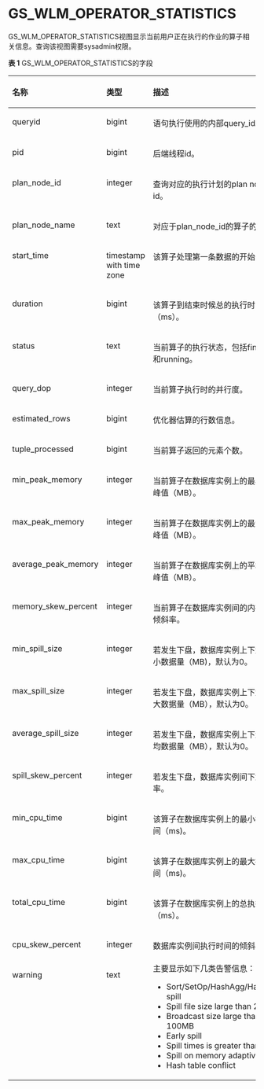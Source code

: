 # GS\_WLM\_OPERATOR\_STATISTICS

GS\_WLM\_OPERATOR\_STATISTICS视图显示当前用户正在执行的作业的算子相关信息。查询该视图需要sysadmin权限。

**表 1**  GS\_WLM\_OPERATOR\_STATISTICS的字段

<a name="zh-cn_topic_0111176228_table75981925115018"></a>
<table><thead align="left"><tr id="zh-cn_topic_0111176228_row14599225175020"><th class="cellrowborder" valign="top" width="25.356435643564357%" id="mcps1.2.4.1.1"><p id="zh-cn_topic_0111176228_p1359922545010"><a name="zh-cn_topic_0111176228_p1359922545010"></a><a name="zh-cn_topic_0111176228_p1359922545010"></a>名称</p>
</th>
<th class="cellrowborder" valign="top" width="27.316831683168314%" id="mcps1.2.4.1.2"><p id="zh-cn_topic_0111176228_p3599182520502"><a name="zh-cn_topic_0111176228_p3599182520502"></a><a name="zh-cn_topic_0111176228_p3599182520502"></a>类型</p>
</th>
<th class="cellrowborder" valign="top" width="47.32673267326732%" id="mcps1.2.4.1.3"><p id="zh-cn_topic_0111176228_p175991225195015"><a name="zh-cn_topic_0111176228_p175991225195015"></a><a name="zh-cn_topic_0111176228_p175991225195015"></a>描述</p>
</th>
</tr>
</thead>
<tbody><tr id="zh-cn_topic_0111176228_row1059920251509"><td class="cellrowborder" valign="top" width="25.356435643564357%" headers="mcps1.2.4.1.1 "><p id="zh-cn_topic_0111176228_p2519314135114"><a name="zh-cn_topic_0111176228_p2519314135114"></a><a name="zh-cn_topic_0111176228_p2519314135114"></a>queryid</p>
</td>
<td class="cellrowborder" valign="top" width="27.316831683168314%" headers="mcps1.2.4.1.2 "><p id="zh-cn_topic_0111176228_p1651921418517"><a name="zh-cn_topic_0111176228_p1651921418517"></a><a name="zh-cn_topic_0111176228_p1651921418517"></a>bigint</p>
</td>
<td class="cellrowborder" valign="top" width="47.32673267326732%" headers="mcps1.2.4.1.3 "><p id="zh-cn_topic_0111176228_p4519141415115"><a name="zh-cn_topic_0111176228_p4519141415115"></a><a name="zh-cn_topic_0111176228_p4519141415115"></a>语句执行使用的内部query_id。</p>
</td>
</tr>
<tr id="zh-cn_topic_0111176228_row135995251509"><td class="cellrowborder" valign="top" width="25.356435643564357%" headers="mcps1.2.4.1.1 "><p id="zh-cn_topic_0111176228_p14519914195120"><a name="zh-cn_topic_0111176228_p14519914195120"></a><a name="zh-cn_topic_0111176228_p14519914195120"></a>pid</p>
</td>
<td class="cellrowborder" valign="top" width="27.316831683168314%" headers="mcps1.2.4.1.2 "><p id="zh-cn_topic_0111176228_p1651971414515"><a name="zh-cn_topic_0111176228_p1651971414515"></a><a name="zh-cn_topic_0111176228_p1651971414515"></a>bigint</p>
</td>
<td class="cellrowborder" valign="top" width="47.32673267326732%" headers="mcps1.2.4.1.3 "><p id="zh-cn_topic_0111176228_p651921410511"><a name="zh-cn_topic_0111176228_p651921410511"></a><a name="zh-cn_topic_0111176228_p651921410511"></a>后端线程id。</p>
</td>
</tr>
<tr id="zh-cn_topic_0111176228_row19600152510500"><td class="cellrowborder" valign="top" width="25.356435643564357%" headers="mcps1.2.4.1.1 "><p id="zh-cn_topic_0111176228_p85191414155117"><a name="zh-cn_topic_0111176228_p85191414155117"></a><a name="zh-cn_topic_0111176228_p85191414155117"></a>plan_node_id</p>
</td>
<td class="cellrowborder" valign="top" width="27.316831683168314%" headers="mcps1.2.4.1.2 "><p id="zh-cn_topic_0111176228_p1951991455112"><a name="zh-cn_topic_0111176228_p1951991455112"></a><a name="zh-cn_topic_0111176228_p1951991455112"></a>integer</p>
</td>
<td class="cellrowborder" valign="top" width="47.32673267326732%" headers="mcps1.2.4.1.3 "><p id="zh-cn_topic_0111176228_p3519101415516"><a name="zh-cn_topic_0111176228_p3519101415516"></a><a name="zh-cn_topic_0111176228_p3519101415516"></a>查询对应的执行计划的plan node id。</p>
</td>
</tr>
<tr id="zh-cn_topic_0111176228_row8600162519508"><td class="cellrowborder" valign="top" width="25.356435643564357%" headers="mcps1.2.4.1.1 "><p id="zh-cn_topic_0111176228_p5519131418511"><a name="zh-cn_topic_0111176228_p5519131418511"></a><a name="zh-cn_topic_0111176228_p5519131418511"></a>plan_node_name</p>
</td>
<td class="cellrowborder" valign="top" width="27.316831683168314%" headers="mcps1.2.4.1.2 "><p id="zh-cn_topic_0111176228_p1951971455118"><a name="zh-cn_topic_0111176228_p1951971455118"></a><a name="zh-cn_topic_0111176228_p1951971455118"></a>text</p>
</td>
<td class="cellrowborder" valign="top" width="47.32673267326732%" headers="mcps1.2.4.1.3 "><p id="zh-cn_topic_0111176228_p1825284518537"><a name="zh-cn_topic_0111176228_p1825284518537"></a><a name="zh-cn_topic_0111176228_p1825284518537"></a>对应于plan_node_id的算子的名称。</p>
</td>
</tr>
<tr id="zh-cn_topic_0111176228_row9600142519508"><td class="cellrowborder" valign="top" width="25.356435643564357%" headers="mcps1.2.4.1.1 "><p id="zh-cn_topic_0111176228_p10519171455119"><a name="zh-cn_topic_0111176228_p10519171455119"></a><a name="zh-cn_topic_0111176228_p10519171455119"></a>start_time</p>
</td>
<td class="cellrowborder" valign="top" width="27.316831683168314%" headers="mcps1.2.4.1.2 "><p id="zh-cn_topic_0111176228_p10519314105112"><a name="zh-cn_topic_0111176228_p10519314105112"></a><a name="zh-cn_topic_0111176228_p10519314105112"></a>timestamp with time zone</p>
</td>
<td class="cellrowborder" valign="top" width="47.32673267326732%" headers="mcps1.2.4.1.3 "><p id="zh-cn_topic_0111176228_p751971405113"><a name="zh-cn_topic_0111176228_p751971405113"></a><a name="zh-cn_topic_0111176228_p751971405113"></a>该算子处理第一条数据的开始时间。</p>
</td>
</tr>
<tr id="zh-cn_topic_0111176228_row5600025155011"><td class="cellrowborder" valign="top" width="25.356435643564357%" headers="mcps1.2.4.1.1 "><p id="zh-cn_topic_0111176228_p7519141412514"><a name="zh-cn_topic_0111176228_p7519141412514"></a><a name="zh-cn_topic_0111176228_p7519141412514"></a>duration</p>
</td>
<td class="cellrowborder" valign="top" width="27.316831683168314%" headers="mcps1.2.4.1.2 "><p id="zh-cn_topic_0111176228_p205191014155120"><a name="zh-cn_topic_0111176228_p205191014155120"></a><a name="zh-cn_topic_0111176228_p205191014155120"></a>bigint</p>
</td>
<td class="cellrowborder" valign="top" width="47.32673267326732%" headers="mcps1.2.4.1.3 "><p id="zh-cn_topic_0111176228_p1451971495114"><a name="zh-cn_topic_0111176228_p1451971495114"></a><a name="zh-cn_topic_0111176228_p1451971495114"></a>该算子到结束时候总的执行时间（ms）。</p>
</td>
</tr>
<tr id="zh-cn_topic_0111176228_row104162389916"><td class="cellrowborder" valign="top" width="25.356435643564357%" headers="mcps1.2.4.1.1 "><p id="zh-cn_topic_0111176228_p14171438299"><a name="zh-cn_topic_0111176228_p14171438299"></a><a name="zh-cn_topic_0111176228_p14171438299"></a>status</p>
</td>
<td class="cellrowborder" valign="top" width="27.316831683168314%" headers="mcps1.2.4.1.2 "><p id="zh-cn_topic_0111176228_p8417938495"><a name="zh-cn_topic_0111176228_p8417938495"></a><a name="zh-cn_topic_0111176228_p8417938495"></a>text</p>
</td>
<td class="cellrowborder" valign="top" width="47.32673267326732%" headers="mcps1.2.4.1.3 "><p id="zh-cn_topic_0111176228_p17417183815913"><a name="zh-cn_topic_0111176228_p17417183815913"></a><a name="zh-cn_topic_0111176228_p17417183815913"></a>当前算子的执行状态，包括finished和running。</p>
</td>
</tr>
<tr id="zh-cn_topic_0111176228_row8600182517502"><td class="cellrowborder" valign="top" width="25.356435643564357%" headers="mcps1.2.4.1.1 "><p id="zh-cn_topic_0111176228_p1451911141518"><a name="zh-cn_topic_0111176228_p1451911141518"></a><a name="zh-cn_topic_0111176228_p1451911141518"></a>query_dop</p>
</td>
<td class="cellrowborder" valign="top" width="27.316831683168314%" headers="mcps1.2.4.1.2 "><p id="zh-cn_topic_0111176228_p7519514155119"><a name="zh-cn_topic_0111176228_p7519514155119"></a><a name="zh-cn_topic_0111176228_p7519514155119"></a>integer</p>
</td>
<td class="cellrowborder" valign="top" width="47.32673267326732%" headers="mcps1.2.4.1.3 "><p id="zh-cn_topic_0111176228_p8519111485115"><a name="zh-cn_topic_0111176228_p8519111485115"></a><a name="zh-cn_topic_0111176228_p8519111485115"></a>当前算子执行时的并行度。</p>
</td>
</tr>
<tr id="zh-cn_topic_0111176228_row5600142555015"><td class="cellrowborder" valign="top" width="25.356435643564357%" headers="mcps1.2.4.1.1 "><p id="zh-cn_topic_0111176228_p1151971405113"><a name="zh-cn_topic_0111176228_p1151971405113"></a><a name="zh-cn_topic_0111176228_p1151971405113"></a>estimated_rows</p>
</td>
<td class="cellrowborder" valign="top" width="27.316831683168314%" headers="mcps1.2.4.1.2 "><p id="zh-cn_topic_0111176228_p65191314155115"><a name="zh-cn_topic_0111176228_p65191314155115"></a><a name="zh-cn_topic_0111176228_p65191314155115"></a>bigint</p>
</td>
<td class="cellrowborder" valign="top" width="47.32673267326732%" headers="mcps1.2.4.1.3 "><p id="zh-cn_topic_0111176228_p15519101411512"><a name="zh-cn_topic_0111176228_p15519101411512"></a><a name="zh-cn_topic_0111176228_p15519101411512"></a>优化器估算的行数信息。</p>
</td>
</tr>
<tr id="zh-cn_topic_0111176228_row1060022565012"><td class="cellrowborder" valign="top" width="25.356435643564357%" headers="mcps1.2.4.1.1 "><p id="zh-cn_topic_0111176228_p4519181485114"><a name="zh-cn_topic_0111176228_p4519181485114"></a><a name="zh-cn_topic_0111176228_p4519181485114"></a>tuple_processed</p>
</td>
<td class="cellrowborder" valign="top" width="27.316831683168314%" headers="mcps1.2.4.1.2 "><p id="zh-cn_topic_0111176228_p2519121416514"><a name="zh-cn_topic_0111176228_p2519121416514"></a><a name="zh-cn_topic_0111176228_p2519121416514"></a>bigint</p>
</td>
<td class="cellrowborder" valign="top" width="47.32673267326732%" headers="mcps1.2.4.1.3 "><p id="zh-cn_topic_0111176228_p55195145519"><a name="zh-cn_topic_0111176228_p55195145519"></a><a name="zh-cn_topic_0111176228_p55195145519"></a>当前算子返回的元素个数。</p>
</td>
</tr>
<tr id="zh-cn_topic_0111176228_row160019255501"><td class="cellrowborder" valign="top" width="25.356435643564357%" headers="mcps1.2.4.1.1 "><p id="zh-cn_topic_0111176228_p45193142511"><a name="zh-cn_topic_0111176228_p45193142511"></a><a name="zh-cn_topic_0111176228_p45193142511"></a>min_peak_memory</p>
</td>
<td class="cellrowborder" valign="top" width="27.316831683168314%" headers="mcps1.2.4.1.2 "><p id="zh-cn_topic_0111176228_p8519151410510"><a name="zh-cn_topic_0111176228_p8519151410510"></a><a name="zh-cn_topic_0111176228_p8519151410510"></a>integer</p>
</td>
<td class="cellrowborder" valign="top" width="47.32673267326732%" headers="mcps1.2.4.1.3 "><p id="zh-cn_topic_0111176228_p165191114145119"><a name="zh-cn_topic_0111176228_p165191114145119"></a><a name="zh-cn_topic_0111176228_p165191114145119"></a>当前算子在数据库实例上的最小内存峰值（MB）。</p>
</td>
</tr>
<tr id="zh-cn_topic_0111176228_row560118255504"><td class="cellrowborder" valign="top" width="25.356435643564357%" headers="mcps1.2.4.1.1 "><p id="zh-cn_topic_0111176228_p1519121413516"><a name="zh-cn_topic_0111176228_p1519121413516"></a><a name="zh-cn_topic_0111176228_p1519121413516"></a>max_peak_memory</p>
</td>
<td class="cellrowborder" valign="top" width="27.316831683168314%" headers="mcps1.2.4.1.2 "><p id="zh-cn_topic_0111176228_p1751916147515"><a name="zh-cn_topic_0111176228_p1751916147515"></a><a name="zh-cn_topic_0111176228_p1751916147515"></a>integer</p>
</td>
<td class="cellrowborder" valign="top" width="47.32673267326732%" headers="mcps1.2.4.1.3 "><p id="zh-cn_topic_0111176228_p85191314135116"><a name="zh-cn_topic_0111176228_p85191314135116"></a><a name="zh-cn_topic_0111176228_p85191314135116"></a>当前算子在数据库实例上的最大内存峰值（MB）。</p>
</td>
</tr>
<tr id="zh-cn_topic_0111176228_row5601125145017"><td class="cellrowborder" valign="top" width="25.356435643564357%" headers="mcps1.2.4.1.1 "><p id="zh-cn_topic_0111176228_p1252010141514"><a name="zh-cn_topic_0111176228_p1252010141514"></a><a name="zh-cn_topic_0111176228_p1252010141514"></a>average_peak_memory</p>
</td>
<td class="cellrowborder" valign="top" width="27.316831683168314%" headers="mcps1.2.4.1.2 "><p id="zh-cn_topic_0111176228_p3520171413517"><a name="zh-cn_topic_0111176228_p3520171413517"></a><a name="zh-cn_topic_0111176228_p3520171413517"></a>integer</p>
</td>
<td class="cellrowborder" valign="top" width="47.32673267326732%" headers="mcps1.2.4.1.3 "><p id="zh-cn_topic_0111176228_p15520161445117"><a name="zh-cn_topic_0111176228_p15520161445117"></a><a name="zh-cn_topic_0111176228_p15520161445117"></a>当前算子在数据库实例上的平均内存峰值（MB）。</p>
</td>
</tr>
<tr id="zh-cn_topic_0111176228_row2601625135011"><td class="cellrowborder" valign="top" width="25.356435643564357%" headers="mcps1.2.4.1.1 "><p id="zh-cn_topic_0111176228_p162135421546"><a name="zh-cn_topic_0111176228_p162135421546"></a><a name="zh-cn_topic_0111176228_p162135421546"></a>memory_skew_percent</p>
</td>
<td class="cellrowborder" valign="top" width="27.316831683168314%" headers="mcps1.2.4.1.2 "><p id="zh-cn_topic_0111176228_p02131442948"><a name="zh-cn_topic_0111176228_p02131442948"></a><a name="zh-cn_topic_0111176228_p02131442948"></a>integer</p>
</td>
<td class="cellrowborder" valign="top" width="47.32673267326732%" headers="mcps1.2.4.1.3 "><p id="zh-cn_topic_0111176228_p1721315421243"><a name="zh-cn_topic_0111176228_p1721315421243"></a><a name="zh-cn_topic_0111176228_p1721315421243"></a>当前算子在数据库实例间的内存使用倾斜率。</p>
</td>
</tr>
<tr id="zh-cn_topic_0111176228_row1360122595016"><td class="cellrowborder" valign="top" width="25.356435643564357%" headers="mcps1.2.4.1.1 "><p id="zh-cn_topic_0111176228_p1752031425113"><a name="zh-cn_topic_0111176228_p1752031425113"></a><a name="zh-cn_topic_0111176228_p1752031425113"></a>min_spill_size</p>
</td>
<td class="cellrowborder" valign="top" width="27.316831683168314%" headers="mcps1.2.4.1.2 "><p id="zh-cn_topic_0111176228_p952021419512"><a name="zh-cn_topic_0111176228_p952021419512"></a><a name="zh-cn_topic_0111176228_p952021419512"></a>integer</p>
</td>
<td class="cellrowborder" valign="top" width="47.32673267326732%" headers="mcps1.2.4.1.3 "><p id="zh-cn_topic_0111176228_p752071475115"><a name="zh-cn_topic_0111176228_p752071475115"></a><a name="zh-cn_topic_0111176228_p752071475115"></a>若发生下盘，数据库实例上下盘的最小数据量（MB)，默认为0。</p>
</td>
</tr>
<tr id="zh-cn_topic_0111176228_row196011125165015"><td class="cellrowborder" valign="top" width="25.356435643564357%" headers="mcps1.2.4.1.1 "><p id="zh-cn_topic_0111176228_p1952021418517"><a name="zh-cn_topic_0111176228_p1952021418517"></a><a name="zh-cn_topic_0111176228_p1952021418517"></a>max_spill_size</p>
</td>
<td class="cellrowborder" valign="top" width="27.316831683168314%" headers="mcps1.2.4.1.2 "><p id="zh-cn_topic_0111176228_p1452018144513"><a name="zh-cn_topic_0111176228_p1452018144513"></a><a name="zh-cn_topic_0111176228_p1452018144513"></a>integer</p>
</td>
<td class="cellrowborder" valign="top" width="47.32673267326732%" headers="mcps1.2.4.1.3 "><p id="zh-cn_topic_0111176228_p185201314115112"><a name="zh-cn_topic_0111176228_p185201314115112"></a><a name="zh-cn_topic_0111176228_p185201314115112"></a>若发生下盘，数据库实例上下盘的最大数据量（MB），默认为0。</p>
</td>
</tr>
<tr id="zh-cn_topic_0111176228_row14601192513507"><td class="cellrowborder" valign="top" width="25.356435643564357%" headers="mcps1.2.4.1.1 "><p id="zh-cn_topic_0111176228_p1352081445118"><a name="zh-cn_topic_0111176228_p1352081445118"></a><a name="zh-cn_topic_0111176228_p1352081445118"></a>average_spill_size</p>
</td>
<td class="cellrowborder" valign="top" width="27.316831683168314%" headers="mcps1.2.4.1.2 "><p id="zh-cn_topic_0111176228_p752061414517"><a name="zh-cn_topic_0111176228_p752061414517"></a><a name="zh-cn_topic_0111176228_p752061414517"></a>integer</p>
</td>
<td class="cellrowborder" valign="top" width="47.32673267326732%" headers="mcps1.2.4.1.3 "><p id="zh-cn_topic_0111176228_p155201514155118"><a name="zh-cn_topic_0111176228_p155201514155118"></a><a name="zh-cn_topic_0111176228_p155201514155118"></a>若发生下盘，数据库实例上下盘的平均数据量（MB），默认为0。</p>
</td>
</tr>
<tr id="zh-cn_topic_0111176228_row1660112535017"><td class="cellrowborder" valign="top" width="25.356435643564357%" headers="mcps1.2.4.1.1 "><p id="zh-cn_topic_0111176228_p19520161411513"><a name="zh-cn_topic_0111176228_p19520161411513"></a><a name="zh-cn_topic_0111176228_p19520161411513"></a>spill_skew_percent</p>
</td>
<td class="cellrowborder" valign="top" width="27.316831683168314%" headers="mcps1.2.4.1.2 "><p id="zh-cn_topic_0111176228_p85201141517"><a name="zh-cn_topic_0111176228_p85201141517"></a><a name="zh-cn_topic_0111176228_p85201141517"></a>integer</p>
</td>
<td class="cellrowborder" valign="top" width="47.32673267326732%" headers="mcps1.2.4.1.3 "><p id="zh-cn_topic_0111176228_p1520131411519"><a name="zh-cn_topic_0111176228_p1520131411519"></a><a name="zh-cn_topic_0111176228_p1520131411519"></a>若发生下盘，数据库实例间下盘倾斜率。</p>
</td>
</tr>
<tr id="zh-cn_topic_0111176228_row1960212555014"><td class="cellrowborder" valign="top" width="25.356435643564357%" headers="mcps1.2.4.1.1 "><p id="zh-cn_topic_0111176228_p1052071445117"><a name="zh-cn_topic_0111176228_p1052071445117"></a><a name="zh-cn_topic_0111176228_p1052071445117"></a>min_cpu_time</p>
</td>
<td class="cellrowborder" valign="top" width="27.316831683168314%" headers="mcps1.2.4.1.2 "><p id="zh-cn_topic_0111176228_p145200142510"><a name="zh-cn_topic_0111176228_p145200142510"></a><a name="zh-cn_topic_0111176228_p145200142510"></a>bigint</p>
</td>
<td class="cellrowborder" valign="top" width="47.32673267326732%" headers="mcps1.2.4.1.3 "><p id="zh-cn_topic_0111176228_p185204140516"><a name="zh-cn_topic_0111176228_p185204140516"></a><a name="zh-cn_topic_0111176228_p185204140516"></a>该算子在数据库实例上的最小执行时间（ms)。</p>
</td>
</tr>
<tr id="zh-cn_topic_0111176228_row560262535019"><td class="cellrowborder" valign="top" width="25.356435643564357%" headers="mcps1.2.4.1.1 "><p id="zh-cn_topic_0111176228_p752019149519"><a name="zh-cn_topic_0111176228_p752019149519"></a><a name="zh-cn_topic_0111176228_p752019149519"></a>max_cpu_time</p>
</td>
<td class="cellrowborder" valign="top" width="27.316831683168314%" headers="mcps1.2.4.1.2 "><p id="zh-cn_topic_0111176228_p17520614165111"><a name="zh-cn_topic_0111176228_p17520614165111"></a><a name="zh-cn_topic_0111176228_p17520614165111"></a>bigint</p>
</td>
<td class="cellrowborder" valign="top" width="47.32673267326732%" headers="mcps1.2.4.1.3 "><p id="zh-cn_topic_0111176228_p65207145515"><a name="zh-cn_topic_0111176228_p65207145515"></a><a name="zh-cn_topic_0111176228_p65207145515"></a>该算子在数据库实例上的最大执行时间（ms)。</p>
</td>
</tr>
<tr id="zh-cn_topic_0111176228_row4602425135011"><td class="cellrowborder" valign="top" width="25.356435643564357%" headers="mcps1.2.4.1.1 "><p id="zh-cn_topic_0111176228_p13520181445118"><a name="zh-cn_topic_0111176228_p13520181445118"></a><a name="zh-cn_topic_0111176228_p13520181445118"></a>total_cpu_time</p>
</td>
<td class="cellrowborder" valign="top" width="27.316831683168314%" headers="mcps1.2.4.1.2 "><p id="zh-cn_topic_0111176228_p1852061414513"><a name="zh-cn_topic_0111176228_p1852061414513"></a><a name="zh-cn_topic_0111176228_p1852061414513"></a>bigint</p>
</td>
<td class="cellrowborder" valign="top" width="47.32673267326732%" headers="mcps1.2.4.1.3 "><p id="zh-cn_topic_0111176228_p1452031415113"><a name="zh-cn_topic_0111176228_p1452031415113"></a><a name="zh-cn_topic_0111176228_p1452031415113"></a>该算子在数据库实例上的总执行时间（ms）。</p>
</td>
</tr>
<tr id="zh-cn_topic_0111176228_row1060252515011"><td class="cellrowborder" valign="top" width="25.356435643564357%" headers="mcps1.2.4.1.1 "><p id="zh-cn_topic_0111176228_p12520111475115"><a name="zh-cn_topic_0111176228_p12520111475115"></a><a name="zh-cn_topic_0111176228_p12520111475115"></a>cpu_skew_percent</p>
</td>
<td class="cellrowborder" valign="top" width="27.316831683168314%" headers="mcps1.2.4.1.2 "><p id="zh-cn_topic_0111176228_p1452061412511"><a name="zh-cn_topic_0111176228_p1452061412511"></a><a name="zh-cn_topic_0111176228_p1452061412511"></a>integer</p>
</td>
<td class="cellrowborder" valign="top" width="47.32673267326732%" headers="mcps1.2.4.1.3 "><p id="zh-cn_topic_0111176228_p3520111414515"><a name="zh-cn_topic_0111176228_p3520111414515"></a><a name="zh-cn_topic_0111176228_p3520111414515"></a>数据库实例间执行时间的倾斜率。</p>
</td>
</tr>
<tr id="zh-cn_topic_0111176228_row760232565014"><td class="cellrowborder" valign="top" width="25.356435643564357%" headers="mcps1.2.4.1.1 "><p id="zh-cn_topic_0111176228_p6520181475113"><a name="zh-cn_topic_0111176228_p6520181475113"></a><a name="zh-cn_topic_0111176228_p6520181475113"></a>warning</p>
</td>
<td class="cellrowborder" valign="top" width="27.316831683168314%" headers="mcps1.2.4.1.2 "><p id="zh-cn_topic_0111176228_p155201314115112"><a name="zh-cn_topic_0111176228_p155201314115112"></a><a name="zh-cn_topic_0111176228_p155201314115112"></a>text</p>
</td>
<td class="cellrowborder" valign="top" width="47.32673267326732%" headers="mcps1.2.4.1.3 "><div class="p" id="zh-cn_topic_0111176228_p11224156122713"><a name="zh-cn_topic_0111176228_p11224156122713"></a><a name="zh-cn_topic_0111176228_p11224156122713"></a>主要显示如下几类告警信息：<a name="ul529444218174"></a><a name="ul529444218174"></a><ul id="ul529444218174"><li>Sort/SetOp/HashAgg/HashJoin spill</li><li>Spill file size large than 256MB</li><li>Broadcast size large than 100MB</li><li>Early spill</li><li>Spill times is greater than 3</li><li>Spill on memory adaptive</li><li>Hash table conflict</li></ul>
</div>
</td>
</tr>
</tbody>
</table>
